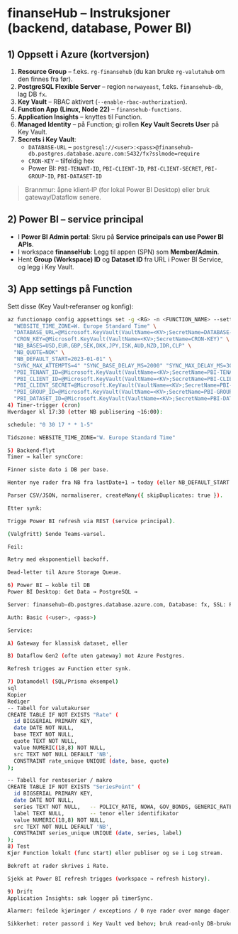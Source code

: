 # finanseHub – Instruksjoner (backend, database, Power BI)

## 1) Oppsett i Azure (kortversjon)
1. **Resource Group** – f.eks. `rg-finansehub` (du kan bruke `rg-valutahub` om den finnes fra før).
2. **PostgreSQL Flexible Server** – region `norwayeast`, f.eks. `finansehub-db`, lag DB `fx`.
3. **Key Vault** – RBAC aktivert (`--enable-rbac-authorization`).
4. **Function App (Linux, Node 22)** – `finansehub-functions`.
5. **Application Insights** – knyttes til Function.
6. **Managed Identity** – på Function; gi rollen **Key Vault Secrets User** på Key Vault.
7. **Secrets i Key Vault**:
   - `DATABASE-URL` – `postgresql://<user>:<pass>@finansehub-db.postgres.database.azure.com:5432/fx?sslmode=require`
   - `CRON-KEY` – tilfeldig hex
   - Power BI: `PBI-TENANT-ID`, `PBI-CLIENT-ID`, `PBI-CLIENT-SECRET`, `PBI-GROUP-ID`, `PBI-DATASET-ID`

> Brannmur: åpne klient‑IP (for lokal Power BI Desktop) eller bruk gateway/Dataflow senere.

## 2) Power BI – service principal
- I **Power BI Admin portal**: Skru på **Service principals can use Power BI APIs**.
- I workspace **finanseHub**: Legg til appen (SPN) som **Member/Admin**.
- Hent **Group (Workspace) ID** og **Dataset ID** fra URL i Power BI Service, og legg i Key Vault.

## 3) App settings på Function
Sett disse (Key Vault‑referanser og konfig):

```bash
az functionapp config appsettings set -g <RG> -n <FUNCTION_NAME> --settings \
  "WEBSITE_TIME_ZONE=W. Europe Standard Time" \
  "DATABASE_URL=@Microsoft.KeyVault(VaultName=<KV>;SecretName=DATABASE-URL)" \
  "CRON_KEY=@Microsoft.KeyVault(VaultName=<KV>;SecretName=CRON-KEY)" \
  "NB_BASES=USD,EUR,GBP,SEK,DKK,JPY,ISK,AUD,NZD,IDR,CLP" \
  "NB_QUOTE=NOK" \
  "NB_DEFAULT_START=2023-01-01" \
  "SYNC_MAX_ATTEMPTS=4" "SYNC_BASE_DELAY_MS=2000" "SYNC_MAX_DELAY_MS=30000" \
  "PBI_TENANT_ID=@Microsoft.KeyVault(VaultName=<KV>;SecretName=PBI-TENANT-ID)" \
  "PBI_CLIENT_ID=@Microsoft.KeyVault(VaultName=<KV>;SecretName=PBI-CLIENT-ID)" \
  "PBI_CLIENT_SECRET=@Microsoft.KeyVault(VaultName=<KV>;SecretName=PBI-CLIENT-SECRET)" \
  "PBI_GROUP_ID=@Microsoft.KeyVault(VaultName=<KV>;SecretName=PBI-GROUP-ID)" \
  "PBI_DATASET_ID=@Microsoft.KeyVault(VaultName=<KV>;SecretName=PBI-DATASET-ID)"
4) Timer‑trigger (cron)
Hverdager kl 17:30 (etter NB publisering ~16:00):

schedule: "0 30 17 * * 1-5"

Tidszone: WEBSITE_TIME_ZONE="W. Europe Standard Time"

5) Backend‑flyt
Timer → kaller syncCore:

Finner siste dato i DB per base.

Henter nye rader fra NB fra lastDate+1 → today (eller NB_DEFAULT_START ved første kjøring).

Parser CSV/JSON, normaliserer, createMany({ skipDuplicates: true }).

Etter synk:

Trigge Power BI refresh via REST (service principal).

(Valgfritt) Sende Teams‑varsel.

Feil:

Retry med eksponentiell backoff.

Dead‑letter til Azure Storage Queue.

6) Power BI – koble til DB
Power BI Desktop: Get Data → PostgreSQL →

Server: finansehub-db.postgres.database.azure.com, Database: fx, SSL: Require, Port: 5432

Auth: Basic (<user>, <pass>)

Service:

A) Gateway for klassisk dataset, eller

B) Dataflow Gen2 (ofte uten gateway) mot Azure Postgres.

Refresh trigges av Function etter synk.

7) Datamodell (SQL/Prisma eksempel)
sql
Kopier
Rediger
-- Tabell for valutakurser
CREATE TABLE IF NOT EXISTS "Rate" (
  id BIGSERIAL PRIMARY KEY,
  date DATE NOT NULL,
  base TEXT NOT NULL,
  quote TEXT NOT NULL,
  value NUMERIC(18,8) NOT NULL,
  src TEXT NOT NULL DEFAULT 'NB',
  CONSTRAINT rate_unique UNIQUE (date, base, quote)
);

-- Tabell for renteserier / makro
CREATE TABLE IF NOT EXISTS "SeriesPoint" (
  id BIGSERIAL PRIMARY KEY,
  date DATE NOT NULL,
  series TEXT NOT NULL,   -- POLICY_RATE, NOWA, GOV_BONDS, GENERIC_RATES
  label TEXT NULL,        -- tenor eller identifikator
  value NUMERIC(18,8) NOT NULL,
  src TEXT NOT NULL DEFAULT 'NB',
  CONSTRAINT series_unique UNIQUE (date, series, label)
);
8) Test
Kjør Function lokalt (func start) eller publiser og se i Log stream.

Bekreft at rader skrives i Rate.

Sjekk at Power BI refresh trigges (workspace → refresh history).

9) Drift
Application Insights: søk logger på timerSync.

Alarmer: feilede kjøringer / exceptions / 0 nye rader over mange dager.

Sikkerhet: roter passord i Key Vault ved behov; bruk read‑only DB‑bruker for BI.

